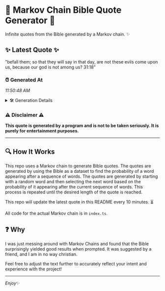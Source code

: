 # 📖 Markov Chain Bible Quote Generator 📖

Infinite quotes from the Bible generated by a Markov chain. ✨

## ✨ Latest Quote ✨
"befall them; so that they will say in that day, are not these evils come upon us, because our god is not among us? 31:18"

### ⏰ Generated At
*11:50:48 AM*

<details>
    <summary>🛠️ Generation Details</summary>
    <p>
        <strong>🌱 Seed:</strong> befall<br>
        <strong>🔄 Iterations:</strong> 24<br>
        <strong>📜 Context History:</strong><br>[ befall ]: them;<br>[ befall, them; ]: so<br>[ befall, them;, so ]: that<br>[ befall, them;, so, that ]: they<br>[ befall, them;, so, that, they ]: will<br>[ befall, them;, so, that, they, will ]: say<br>[ them;, so, that, they, will, say ]: in<br>[ so, that, they, will, say, in ]: that<br>[ that, they, will, say, in, that ]: day,<br>[ they, will, say, in, that, day, ]: are<br>[ will, say, in, that, day,, are ]: not<br>[ say, in, that, day,, are, not ]: these<br>[ in, that, day,, are, not, these ]: evils<br>[ that, day,, are, not, these, evils ]: come<br>[ day,, are, not, these, evils, come ]: upon<br>[ are, not, these, evils, come, upon ]: us,<br>[ not, these, evils, come, upon, us, ]: because<br>[ these, evils, come, upon, us,, because ]: our<br>[ evils, come, upon, us,, because, our ]: god<br>[ come, upon, us,, because, our, god ]: is<br>[ upon, us,, because, our, god, is ]: not<br>[ us,, because, our, god, is, not ]: among<br>[ because, our, god, is, not, among ]: us?<br>[ our, god, is, not, among, us? ]: 31:18<br>
    </p>
</details>

### ⚠️ Disclaimer ⚠️
**This quote is generated by a program and is not to be taken seriously. It is purely for entertainment purposes.**

---

## 🔍 How It Works

This repo uses a Markov chain to generate Bible quotes. The quotes are generated by using the Bible as a dataset to find the probability of a word appearing after a sequence of words. The quotes are generated by starting with a random word and then selecting the next word based on the probability of it appearing after the current sequence of words. This process is repeated until the desired length of the quote is reached.

This repo will update the latest quote in this README every 10 minutes. ⏳

All code for the actual Markov chain is in `index.ts`.

## ❓ Why

I was just messing around with Markov Chains and found that the Bible surprisingly yielded good results when prompted. 
It was suggested by a friend, and I am in no way christian.

Feel free to adjust the text further to accurately reflect your intent and experience with the project!

---

*Enjoy*✨
